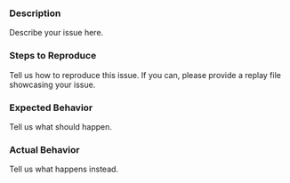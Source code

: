 ### Description

Describe your issue here.

### Steps to Reproduce

Tell us how to reproduce this issue. If you can, please provide a replay file showcasing your issue.

### Expected Behavior

Tell us what should happen.

### Actual Behavior

Tell us what happens instead.
